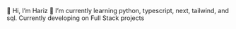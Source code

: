 👋 Hi, I’m Hariz
🌱 I’m currently learning python, typescript, next, tailwind, and sql.
Currently developing on Full Stack projects
